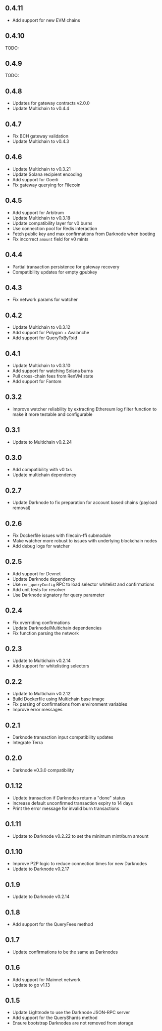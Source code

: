 ## 0.4.11

- Add support for new EVM chains

## 0.4.10

TODO:

## 0.4.9

TODO:

## 0.4.8

- Updates for gateway contracts v2.0.0
- Update Multichain to v0.4.4

## 0.4.7

- Fix BCH gateway validation
- Update Multichain to v0.4.3

## 0.4.6

- Update Multichain to v0.3.21
- Update Solana recipient encoding
- Add support for Goerli
- Fix gateway querying for Filecoin

## 0.4.5

- Add support for Arbitrum
- Update Multichain to v0.3.18
- Update compatibility layer for v0 burns
- Use connection pool for Redis interaction
- Fetch public key and max confirmations from Darknode when booting
- Fix incorrect `amount` field for v0 mints

## 0.4.4

- Partial transaction persistence for gateway recovery
- Compatibility updates for empty gpubkey

## 0.4.3

- Fix network params for watcher

## 0.4.2

- Update Multichain to v0.3.12
- Add support for Polygon + Avalanche
- Add support for QueryTxByTxid

## 0.4.1

- Update Multichain to v0.3.10
- Add support for watching Solana burns
- Pull cross-chain fees from RenVM state
- Add support for Fantom

## 0.3.2

- Improve watcher reliability by extracting Ethereum log filter function to make it more testable and configurable

## 0.3.1

- Update to Multichain v0.2.24

## 0.3.0

- Add compatibility with v0 txs
- Update multichain dependency

## 0.2.7

- Update Darknode to fix preparation for account based chains (payload removal)

## 0.2.6

- Fix Dockerfile issues with filecoin-ffi submodule
- Make watcher more robust to issues with underlying blockchain nodes
- Add debug logs for watcher

## 0.2.5

- Add support for Devnet
- Update Darknode dependency
- Use `ren_queryConfig` RPC to load selector whitelist and confirmations
- Add unit tests for resolver
- Use Darknode signatory for query parameter

## 0.2.4

- Fix overriding confirmations
- Update Darknode/Multichain dependencies
- Fix function parsing the network

## 0.2.3

- Update to Multichain v0.2.14
- Add support for whitelisting selectors

## 0.2.2

- Update to Multichain v0.2.12
- Build Dockerfile using Multichain base image
- Fix parsing of confirmations from environment variables
- Improve error messages

## 0.2.1

- Darknode transaction input compatibility updates
- Integrate Terra

## 0.2.0

- Darknode v0.3.0 compatibility

## 0.1.12

- Update transaction if Darknodes return a "done" status
- Increase default unconfirmed transaction expiry to 14 days
- Print the error message for invalid burn transactions

## 0.1.11

- Update to Darknode v0.2.22 to set the minimum mint/burn amount

## 0.1.10

- Improve P2P logic to reduce connection times for new Darknodes
- Update to Darknode v0.2.17

## 0.1.9

- Update to Darknode v0.2.14

## 0.1.8

- Add support for the QueryFees method

## 0.1.7

- Update confirmations to be the same as Darknodes

## 0.1.6

- Add support for Mainnet network
- Update to go v1.13

## 0.1.5

- Update Lightnode to use the Darknode JSON-RPC server
- Add support for the QueryShards method
- Ensure bootstrap Darknodes are not removed from storage
